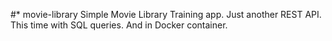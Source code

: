 #* movie-library
Simple Movie Library
Training app. Just another REST API.
This time with SQL queries.
And in Docker container.
